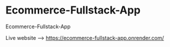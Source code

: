 # Ecommerce-Fullstack-App
Ecommerce-Fullstack-App

Live website --> https://ecommerce-fullstack-app.onrender.com/
